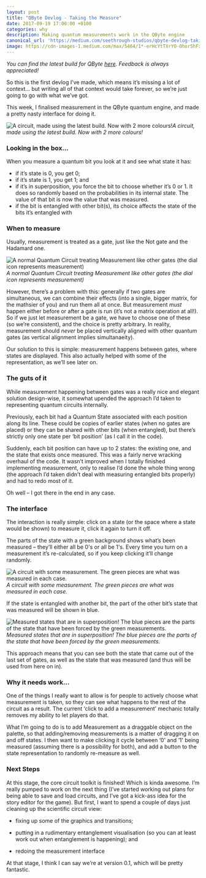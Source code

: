 ```yaml
---
layout: post
title: "QByte Devlog - Taking the Measure"
date: 2017-09-19 17:00:00 +0100
categories: why
description: Making quantum measurements work in the QByte engine
canonical_url: 'https://medium.com/seethrough-studios/qbyte-devlog-taking-the-measure-fb06de96d368'
image: https://cdn-images-1.medium.com/max/5464/1*-erHcYtTXrYO-Ohor5hFxg@2x.jpeg
---
```


*You can find the latest build for QByte [here](https://developer.cloud.unity3d.com/share/ZJTngRQaoM/). Feedback is always appreciated!*

So this is the first devlog I’ve made, which means it’s missing a lot of context… but writing all of that context would take forever, so we’re just going to go with what we’ve got.

This week, I finalised measurement in the QByte quantum engine, and made a pretty nasty interface for doing it.

![A circuit, made using the latest build. Now with 2 more colours!](https://cdn-images-1.medium.com/max/5464/1*-erHcYtTXrYO-Ohor5hFxg@2x.jpeg)*A circuit, made using the latest build. Now with 2 more colours!*

### Looking in the box…

When you measure a quantum bit you look at it and see what state it has:

* if it’s state is 0, you get 0;
* if it’s state is 1, you get 1; and
* if it’s in superposition, you force the bit to choose whether it’s 0 or 1. It does so randomly based on the probabilities in its internal state. The value of that bit is now the value that was measured.
* if the bit is entangled with other bit(s), its choice affects the state of the bits it’s entangled with

### When to measure

Usually, measurement is treated as a gate, just like the Not gate and the Hadamard one.

![A normal Quantum Circuit treating Measurement like other gates (the dial icon represents measurement)](https://cdn-images-1.medium.com/max/2000/1*QJJrGElI3pwZvb32JzlclA@2x.png)*A normal Quantum Circuit treating Measurement like other gates (the dial icon represents measurement)*

However, there’s a problem with this: generally if two gates are simultaneous, we can combine their effects (into a single, bigger matrix, for the mathsier of you) and run them all at once. But measurement *must* happen either before or after a gate is run (it’s not a matrix operation at all!). So if we just let measurement be a gate, we have to choose one of these (so we’re consistent), and the choice is pretty arbitrary. In reality, measurement should *never* be placed vertically aligned with other quantum gates (as vertical alignment implies simultanaeity).

Our solution to this is simple: measurement happens between gates, where states are displayed. This also actually helped with some of the representation, as we’ll see later on.

### The guts of it

While measurement happening between gates was a really nice and elegant solution design-wise, it somewhat upended the approach I’d taken to representing quantum circuits internally.

Previously, each bit had a Quantum State associated with each position along its line. These could be copies of earlier states (when no gates are placed) or they can be shared with other bits (when entangled), but there’s strictly only one state per ‘bit position’ (as I call it in the code).

Suddenly, each bit position can have up to 2 states: the existing one, and the state that exists once measured. This was a fairly nerve wracking overhaul of the code. It wasn’t improved when I totally finished implementing measurement, only to realise I’d done the whole thing wrong (the approach I’d taken didn’t deal with measuring entangled bits properly) and had to redo most of it.

Oh well – I got there in the end in any case.

### The interface

The interaction is really simple: click on a state (or the space where a state would be shown) to measure it, click it again to turn it off.

The parts of the state with a green background shows what’s been measured – they’ll either all be 0's or all be 1's. Every time you turn on a measurement it’s re-calculated, so if you keep clicking it’ll change randomly.

![A circuit with some measurement. The green pieces are what was measured in each case.](https://cdn-images-1.medium.com/max/5464/1*Ba8pA7ZiYYQb-2a0LM0STw@2x.jpeg)*A circuit with some measurement. The green pieces are what was measured in each case.*

If the state is entangled with another bit, the part of the other bit’s state that was measured will be shown in blue.

![Measured states that are in superposition! The blue pieces are the parts of the state that have been forced by the green measurements.](https://cdn-images-1.medium.com/max/5464/1*QGJsST0Wg6sYMk83ldjaJQ@2x.jpeg)*Measured states that are in superposition! The blue pieces are the parts of the state that have been forced by the green measurements.*

This approach means that you can see both the state that came out of the last set of gates, as well as the state that was measured (and thus will be used from here on in).

### Why it needs work…

One of the things I really want to allow is for people to actively choose what measurement is taken, so they can see what happens to the rest of the circuit as a result. The current ‘click to add a measurement’ mechanic totally removes my ability to let players do that.

What I’m going to do is to add Measurement as a draggable object on the palette, so that adding/removing measurements is a matter of dragging it on and off states. I then want to make clicking it cycle between ‘0' and ‘1' being measured (assuming there is a possibility for both), and add a button to the state representation to randomly re-measure as well.

### Next Steps

At this stage, the core circuit toolkit is finished! Which is kinda awesome. I’m really pumped to work on the next thing (I’ve started working out plans for being able to save and load circuits, and I’ve got a kick-ass idea for the story editor for the game). But first, I want to spend a couple of days just cleaning up the scientific circuit view:

* fixing up some of the graphics and transitions;

* putting in a rudimentary entanglement visualisation (so you can at least work out when entanglement is happening); and

* redoing the measurement interface

At that stage, I think I can say we’re at version 0.1, which will be pretty fantastic.
